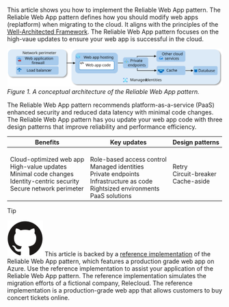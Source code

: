 This article shows you how to implement the Reliable Web App pattern. The Reliable Web App pattern defines how you should modify web apps (replatform) when migrating to the cloud. It aligns with the principles of the [Well-Architected Framework](/azure/well-architected/). The Reliable Web App pattern focuses on the high-vaue updates to ensure your web app is successful in the cloud.

[![Diagram showing the conceptual architecture of the Reliable Web App pattern.](../../../_images/rwa-architecture.svg)](../../../_images/rwa-architecture.svg)
*Figure 1. A conceptual architecture of the Reliable Web App pattern.*

The Reliable Web App pattern recommends platform-as-a-service (PaaS) enhanced security and reduced data latency with minimal code changes. The Reliable Web App pattern has you update your web app code with three design patterns that improve reliability and performance efficiency.

| **Benefits** | **Key updates** | **Design patterns** |
|--------------|-----------------|---------------------|
| Cloud-optimized web app <br> High-value updates <br>Minimal code changes <br>Identity-centric security <br>Secure network perimeter | <br>Role-based access control<br>Managed identities<br>Private endpoints<br>Infrastructure as code<br>Rightsized environments<br>PaaS solutions | Retry<br>Circuit-breaker<br>Cache-aside |

> [!TIP]
> ![GitHub logo](../../../../../_images/github.svg) This article is backed by a [reference implementation](https://aka.ms/eap/rwa/dotnet) of the Reliable Web App pattern, which features a production grade web app on Azure. Use the reference implementation to assist your application of the Reliable Web App pattern. The reference implementation simulates the migration efforts of a fictional company, Relecloud. The reference implementation is a production-grade web app that allows customers to buy concert tickets online.